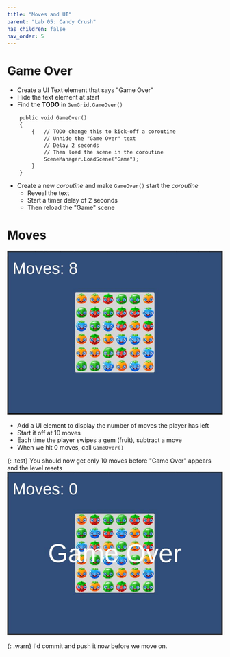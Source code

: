 ```yaml
---
title: "Moves and UI"
parent: "Lab 05: Candy Crush"
has_children: false
nav_order: 5
---
```


# Game Over
* Create a UI Text element that says "Game Over"
* Hide the text element at start
* Find the **TODO** in `GemGrid.GameOver()`
```
    public void GameOver()
    {
        {   // TODO change this to kick-off a coroutine
            // Unhide the "Game Over" text
            // Delay 2 seconds
            // Then load the scene in the coroutine
            SceneManager.LoadScene("Game");
        }
    }
```
* Create a new *coroutine* and make `GameOver()` start the *coroutine*
	* Reveal the text
	* Start a timer delay of 2 seconds
	* Then reload the "Game" scene

# Moves
![Moves](images/lab05/moves.jpg "Moves")
* Add a UI element to display the number of moves the player has left
* Start it off at 10 moves
* Each time the player swipes a gem (fruit), subtract a move
* When we hit 0 moves, call `GameOver()`

{: .test}
You should now get only 10 moves before "Game Over" appears and the level resets
![Game Over](images/lab05/gameover.jpg "Game Over")

{: .warn}
I'd commit and push it now before we move on.


